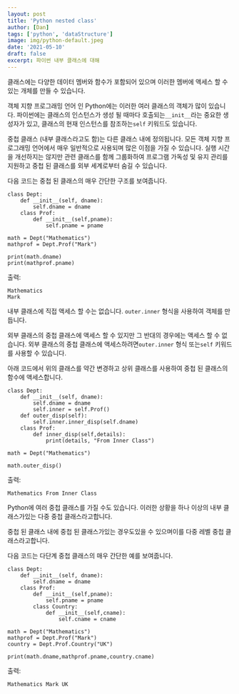 ```yaml
---
layout: post
title: 'Python nested class'
author: [Dan]
tags: ['python', 'dataStructure']
image: img/python-default.jpeg
date: '2021-05-10'
draft: false
excerpt: 파이썬 내부 클래스에 대해
---
```


클래스에는 다양한 데이터 멤버와 함수가 포함되어 있으며 이러한 멤버에 액세스 할 수있는 개체를 만들 수 있습니다.

객체 지향 프로그래밍 언어 인 Python에는 이러한 여러 클래스의 객체가 많이 있습니다. 파이썬에는 클래스의 인스턴스가 생성 될 때마다 호출되는`__init__`라는 중요한 생성자가 있고, 클래스의 현재 인스턴스를 참조하는`self` 키워드도 있습니다.

중첩 클래스 (내부 클래스라고도 함)는 다른 클래스 내에 정의됩니다. 모든 객체 지향 프로그래밍 언어에서 매우 일반적으로 사용되며 많은 이점을 가질 수 있습니다. 실행 시간을 개선하지는 않지만 관련 클래스를 함께 그룹화하여 프로그램 가독성 및 유지 관리를 지원하고 중첩 된 클래스를 외부 세계로부터 숨길 수 있습니다.

다음 코드는 중첩 된 클래스의 매우 간단한 구조를 보여줍니다.

```
class Dept:
    def __init__(self, dname):
        self.dname = dname
    class Prof:
        def __init__(self,pname):
            self.pname = pname

math = Dept("Mathematics")
mathprof = Dept.Prof("Mark")

print(math.dname)
print(mathprof.pname)

```

출력:

```
Mathematics
Mark

```

내부 클래스에 직접 액세스 할 수는 없습니다. `outer.inner` 형식을 사용하여 객체를 만듭니다.

외부 클래스의 중첩 클래스에 액세스 할 수 있지만 그 반대의 경우에는 액세스 할 수 없습니다. 외부 클래스의 중첩 클래스에 액세스하려면`outer.inner` 형식 또는`self` 키워드를 사용할 수 있습니다.

아래 코드에서 위의 클래스를 약간 변경하고 상위 클래스를 사용하여 중첩 된 클래스의 함수에 액세스합니다.

```
class Dept:
    def __init__(self, dname):
        self.dname = dname
        self.inner = self.Prof()
    def outer_disp(self):
        self.inner.inner_disp(self.dname)
    class Prof:
        def inner_disp(self,details):
            print(details, "From Inner Class")

math = Dept("Mathematics")

math.outer_disp()

```

출력:

```
Mathematics From Inner Class

```

Python에 여러 중첩 클래스를 가질 수도 있습니다. 이러한 상황을 하나 이상의 내부 클래스가있는 다중 중첩 클래스라고합니다.

중첩 된 클래스 내에 중첩 된 클래스가있는 경우도있을 수 있으며이를 다중 레벨 중첩 클래스라고합니다.

다음 코드는 다단계 중첩 클래스의 매우 간단한 예를 보여줍니다.

```
class Dept:
    def __init__(self, dname):
        self.dname = dname
    class Prof:
        def __init__(self,pname):
            self.pname = pname
        class Country:
            def __init__(self,cname):
                self.cname = cname

math = Dept("Mathematics")
mathprof = Dept.Prof("Mark")
country = Dept.Prof.Country("UK")

print(math.dname,mathprof.pname,country.cname)

```

출력:

```
Mathematics Mark UK
```
